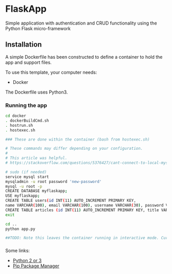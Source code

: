# FlaskApp

Simple application with authentication and CRUD functionality using the Python Flask micro-framework

## Installation

A simple Dockerfile has been constructed to define a container to hold the app and support files.

To use this template, your computer needs:
- Docker

The Dockerfile uses Python3.

### Running the app

```bash
cd docker
. dockerBuildCmd.sh
. hostrun.sh
. hostexec.sh

### These are done within the container (bash from hostexec.sh)

# These commands may differ depending on your configuration.
#
# This article was helpful.
# https://stackoverflow.com/questions/5376427/cant-connect-to-local-mysql-server-through-socket-var-mysql-mysql-sock-38

# sudo (if needed)
service mysql start
mysqladmin -u root password 'new-password'
mysql -u root -p
CREATE DATABASE myflaskapp;
USE myflaskapp;
CREATE TABLE users(id INT(11) AUTO_INCREMENT PRIMARY KEY, 
name VARCHAR(100), email VARCHAR(100), username VARCHAR(30), password VARCHAR(100), register_date TIMESTAMP DEFAULT CURRENT_TIMESTAMP);
CREATE TABLE articles (id INT(11) AUTO_INCREMENT PRIMARY KEY, title VARCHAR(255), author VARCHAR(100), body TEXT, create_date TIMESTAMP DEFAULT CURRENT_TIMESTAMP);
exit

cd ..
python app.py

##TODO: Note this leaves the container running in interactive mode. Currently it doesn't run right in detached mode.

```
###

Some links:
- [Python 2 or 3](https://python.org)
- [Pip Package Manager](https://pypi.python.org/pypi)
